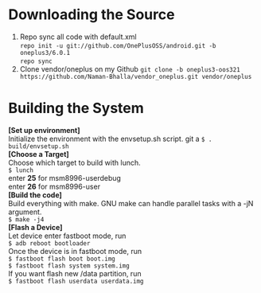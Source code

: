 Downloading the Source  
===
1. Repo sync all code with default.xml  
`repo init -u git://github.com/OnePlusOSS/android.git -b oneplus3/6.0.1`  
`repo sync`  
2. Clone vendor/oneplus on my Github
`git clone -b oneplus3-oos321 https://github.com/Naman-Bhalla/vendor_oneplus.git vendor/oneplus` 

Building the System  
===
**[Set up environment]**  
Initialize the environment with the envsetup.sh script.  git a
`$ . build/envsetup.sh`  
**[Choose a Target]**  
Choose which target to build with lunch.  
`$ lunch`  
      enter **25** for msm8996-userdebug  
      enter **26** for msm8996-user  
**[Build the code]**  
Build everything with make. GNU make can handle parallel tasks with a -jN argument.  
`$ make -j4`  
**[Flash a Device]**  
Let device enter fastboot mode, run  
`$ adb reboot bootloader`  
Once the device is in fastboot mode, run  
`$ fastboot flash boot boot.img`  
`$ fastboot flash system system.img`  
If you want flash new /data partition, run  
`$ fastboot flash userdata userdata.img`

